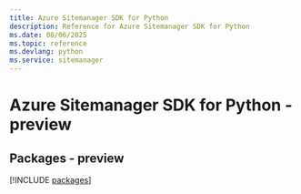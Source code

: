 ```yaml
---
title: Azure Sitemanager SDK for Python
description: Reference for Azure Sitemanager SDK for Python
ms.date: 08/06/2025
ms.topic: reference
ms.devlang: python
ms.service: sitemanager
---
```

# Azure Sitemanager SDK for Python - preview
## Packages - preview
[!INCLUDE [packages](sitemanager-index.md)]